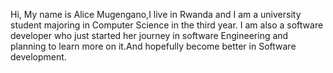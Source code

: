 Hi,
My name is Alice Mugengano,I live in Rwanda and I am a university student majoring in Computer Science in the third year.
I am also a software developer who just started her journey in software Engineering and planning to learn more on it.And hopefully become better in Software development.